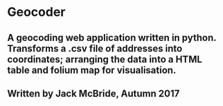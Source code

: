 # Geocoder
## A geocoding web application written in python. Transforms a .csv file of addresses into coordinates; arranging the data into a HTML table and folium map for visualisation.
## Written by Jack McBride, Autumn 2017
